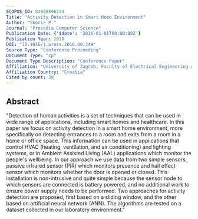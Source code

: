 ```yaml
---
SCOPUS_ID: 84988896144
Title: "Activity Detection in Smart Home Environment"
Author: "Skocir P."
Journal: "Procedia Computer Science"
Publication Date: {'$date': '2016-01-01T00:00:00Z'}
Publication Year: 2016
DOI: "10.1016/j.procs.2016.08.249"
Source Type: "Conference Proceeding"
Document Type: "cp"
Document Type Description: "Conference Paper"
Affiliation: "University of Zagreb, Faculty of Electrical Engineering and Computing"
Affiliation Country: "Croatia"
Cited by count: 38
---
```


## Abstract
"Detection of human activities is a set of techniques that can be used in wide range of applications, including smart homes and healthcare. In this paper we focus on activity detection in a smart home environment, more specifically on detecting entrances to a room and exits from a room in a home or office space. This information can be used in applications that control HVAC (heating, ventilation, and air conditioning) and lighting systems, or in Ambient Assisted Living (AAL) applications which monitor the people's wellbeing. In our approach we use data from two simple sensors, passive infrared sensor (PIR) which monitors presence and hall effect sensor which monitors whether the door is opened or closed. This installation is non-intrusive and quite simple because the sensor node to which sensors are connected is battery powered, and no additional work to ensure power supply needs to be performed. Two approaches for activity detection are proposed, first based on a sliding window, and the other based on artificial neural network (ANN). The algorithms are tested on a dataset collected in our laboratory environment."
